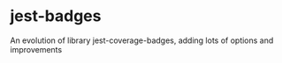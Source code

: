 # jest-badges
An evolution of library jest-coverage-badges, adding lots of options and improvements
